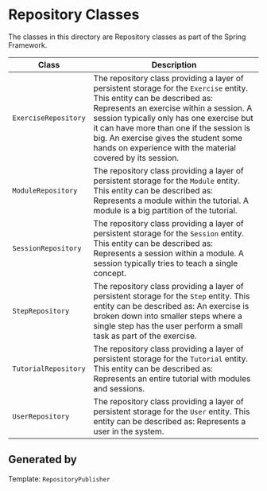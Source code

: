 # Repository Classes

The classes in this directory are Repository classes as part of the Spring Framework.

| Class | Description |
|-------|-------------|
| `ExerciseRepository` | The repository class providing a layer of persistent storage for the `Exercise` entity. This entity can be described as: Represents an exercise within a session. A session typically only has one exercise but it can have more than one if the session is big. An exercise gives the student some hands on experience with the material covered by its session. |
| `ModuleRepository` | The repository class providing a layer of persistent storage for the `Module` entity. This entity can be described as: Represents a module within the tutorial. A module is a big partition of the tutorial. |
| `SessionRepository` | The repository class providing a layer of persistent storage for the `Session` entity. This entity can be described as: Represents a session within a module. A session typically tries to teach a single concept. |
| `StepRepository` | The repository class providing a layer of persistent storage for the `Step` entity. This entity can be described as: An exercise is broken down into smaller steps where a single step has the user perform a small task as part of the exercise. |
| `TutorialRepository` | The repository class providing a layer of persistent storage for the `Tutorial` entity. This entity can be described as: Represents an entire tutorial with modules and sessions. |
| `UserRepository` | The repository class providing a layer of persistent storage for the `User` entity. This entity can be described as: Represents a user in the system. |

## Generated by

Template: `RepositoryPublisher`

